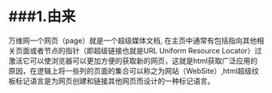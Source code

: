 # \#\#\#1.由来

万维网一个网页（page）就是一个超级媒体文档, 在主页中通常有包括指向其他相关页面或者节点的指针（即超级链接也就是URL Uniform Resource Locator）过激活它可以使浏览器可以更加方便的获取新的网页，这就是html获取广泛应用的原因，在逻辑上将一些列的页面的集合可以称之为网站（WebSite）,html超级纹板标记语言是为网页创建和链接其他网页而设计的一种标记语言。



